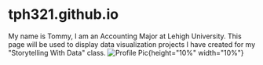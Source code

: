 # tph321.github.io
My name is Tommy, I am an Accounting Major at Lehigh University. This page will be used to display data visualization projects I have created for my "Storytelling With Data" class. 
![Profile Pic](https://github.com/tph321/tph321.github.io/blob/main/pic.jpg?raw=true){height="10%" width="10%"}
